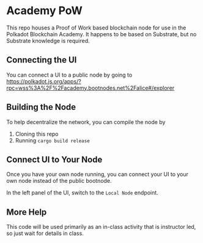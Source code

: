 # Academy PoW

This repo houses a Proof of Work based blockchain node for use in the Polkadot Blockchain Academy. It happens to be based on Substrate, but no Substrate knowledge is required.

## Connecting the UI

You can connect a UI to a public node by going to https://polkadot.js.org/apps/?rpc=wss%3A%2F%2Facademy.bootnodes.net%2Falice#/explorer

## Building the Node

To help decentralize the network, you can compile the node by

1. Cloning this repo
2. Running `cargo build release`

## Connect UI to Your Node

Once you have your own node running, you can connect your UI to your own node instead of the public bootnode.

In the left panel of the UI, switch to the `Local Node` endpoint.

## More Help

This code will be used primarily as an in-class activity that is instructor led, so just wait for details in class.